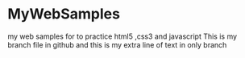 # MyWebSamples
my web samples for to practice html5 ,css3 and javascript
This is my branch file in github and this is my extra line of text in only branch
